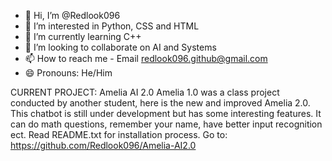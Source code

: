 - 👋 Hi, I’m @Redlook096
- 👀 I’m interested in Python, CSS and HTML
- 🌱 I’m currently learning C++
- 💞️ I’m looking to collaborate on AI and Systems
- 📫 How to reach me - Email redlook096.github@gmail.com
- 😄 Pronouns: He/Him

CURRENT PROJECT: Amelia AI 2.0
Amelia 1.0 was a class project conducted by another student, 
here is the new and improved Amelia 2.0. This chatbot is 
still under development but has some interesting features. 
It can do math questions, remember your name, have better 
input recognition ect. Read README.txt for installation process.
Go to: https://github.com/Redlook096/Amelia-AI2.0
